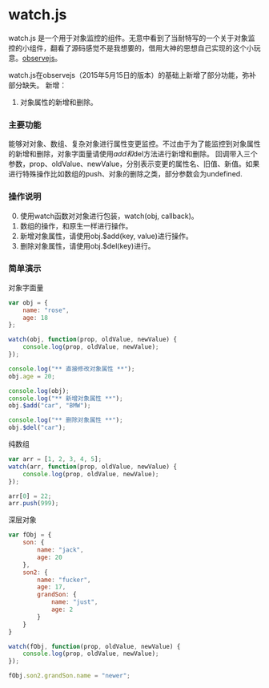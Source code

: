 # watch.js
watch.js 是一个用于对象监控的组件。无意中看到了当耐特写的一个关于对象监控的小组件，翻看了源码感觉不是我想要的，借用大神的思想自己实现的这个小玩意。[observejs](https://github.com/kmdjs/observejs)。

watch.js在observejs（2015年5月15日的版本）的基础上新增了部分功能，弥补部分缺失。
新增：
1. 对象属性的新增和删除。


### 主要功能
能够对对象、数组、复杂对象进行属性变更监控。不过由于为了能监控到对象属性的新增和删除，对象字面量请使用$add和$del方法进行新增和删除。
回调带入三个参数，prop、oldValue、newValue，分别表示变更的属性名、旧值、新值。如果进行特殊操作比如数组的push、对象的删除之类，部分参数会为undefined.

### 操作说明
0. 使用watch函数对对象进行包装，watch(obj, callback)。
1. 数组的操作，和原生一样进行操作。
2. 新增对象属性，请使用obj.$add(key, value)进行操作。
3. 删除对象属性，请使用obj.$del(key)进行。

### 简单演示

对象字面量
```javascript
var obj = {
	name: "rose",
	age: 18
};

watch(obj, function(prop, oldValue, newValue) {
	console.log(prop, oldValue, newValue);
});

console.log("** 直接修改对象属性 **");
obj.age = 20;

console.log(obj);
console.log("** 新增对象属性 **");
obj.$add("car", "BMW");

console.log("** 删除对象属性 **");
obj.$del("car");
```


纯数组
```javascript
var arr = [1, 2, 3, 4, 5];
watch(arr, function(prop, oldValue, newValue) {
	console.log(prop, oldValue, newValue);
});

arr[0] = 22;
arr.push(999);
```

深层对象
```javascript
var fObj = {
	son: {
		name: "jack",
		age: 20
	},
	son2: {
		name: "fucker",
		age: 17,
		grandSon: {
			name: "just",
			age: 2
		}
	}
}

watch(fObj, function(prop, oldValue, newValue) {
	console.log(prop, oldValue, newValue);
});

fObj.son2.grandSon.name = "newer";
```